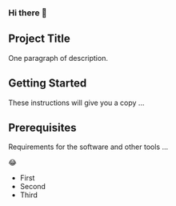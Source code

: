 ### Hi there 👋

## Project Title

One paragraph of description.

## Getting Started

These instructions will give you a copy ...

## Prerequisites

Requirements for the software and other tools ...

:joy:





- First
- Second
- Third

<!--
**benjamin-codespace/benjamin-codespace** is a ✨ _special_ ✨ repository because its `README.md` (this file) appears on your GitHub profile.

Here are some ideas to get you started:

- 🔭 I’m currently working on ...
- 🌱 I’m currently learning ...
- 👯 I’m looking to collaborate on ...
- 🤔 I’m looking for help with ...
- 💬 Ask me about ...
- 📫 How to reach me: ...
- 😄 Pronouns: ...
- ⚡ Fun fact: ...
-->
